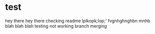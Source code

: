 # test

hey there
hey there
checking readme
lplkopk;lop;'
fvgnhghnghbn mnhb
blah blah blah
testing
not working
branch merging


